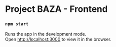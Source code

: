 # Project BAZA - Frontend

### `npm start`
Runs the app in the development mode.\
Open [http://localhost:3000](http://localhost:3000) to view it in the browser.